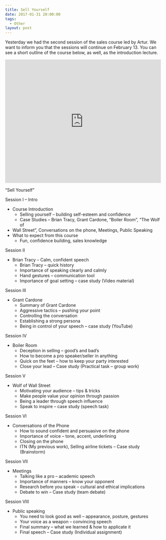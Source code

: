 ```yaml
---
title: Sell Yourself
date: 2017-01-31 20:00:00
tags:
  - Other
layout: post
---
```



Yesterday we had the second session of the sales course led by Artur. We want to inform you that the sessions will continue on February 13. You can see a short outline of the course below, as well, as the introduction lecture.

<iframe width="100%" height="400" src="https://www.youtube.com/embed/ZXgXv_z7PVA" frameborder="0" allowfullscreen=""></iframe>

“Sell Yourself”

Session I – Intro

* Course Introduction
  * Selling yourself – building self-esteem and confidence
  * Case Studies – Brian Tracy, Grant Cardone, “Boiler Room”, “The Wolf of
* Wall Street”, Conversations on the phone, Meetings, Public Speaking
* What to expect from this course
  * Fun, confidence building, sales knowledge

Session II

* Brian Tracy – Calm, confident speech
  * Brian Tracy – quick history
  * Importance of speaking clearly and calmly
  * Hand gestures – communication tool
  * Importance of goal setting – case study (Video material)

Session III

* Grant Cardone
  * Summary of Grant Cardone
  * Aggressive tactics – pushing your point
  * Controlling the conversation
  * Establishing a strong persona
  * Being in control of your speech – case study (YouTube)

Session IV

* Boiler Room
  * Deception in selling – good’s and bad’s
  * How to become a pro speaker/seller in anything
  * Quick on the feet – how to keep your party interested
  * Close your lead – Case study (Practical task – group work)

Session V

* Wolf of Wall Street
  * Motivating your audience – tips & tricks
  * Make people value your opinion through passion
  * Being a leader through speech influence
  * Speak to inspire – case study (speech task)

Session VI

* Conversations of the Phone
  * How to sound confident and persuasive on the phone
  * Importance of voice – tone, accent, underlining
  * Closing on the phone
  * ITN (My previous work), Selling airline tickets – Case study (Brainstorm)

Session VII

* Meetings
  * Talking like a pro – academic speech
  * Importance of manners – know your opponent
  * Research before you speak – cultural and ethical implications
  * Debate to win – Case study (team debate)

Session VIII

* Public speaking
  * You need to look good as well – appearance, posture, gestures
  * Your voice as a weapon – convincing speech
  * Final summary – what we learned & how to applicate it
  * Final speech – Case study (Individual assignment)